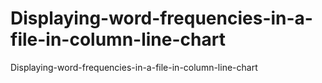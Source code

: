 # Displaying-word-frequencies-in-a-file-in-column-line-chart
Displaying-word-frequencies-in-a-file-in-column-line-chart
